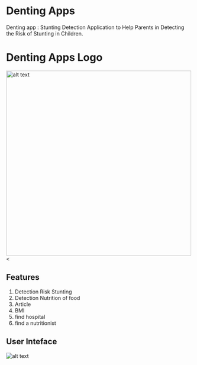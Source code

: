 # Denting Apps
Denting app : Stunting Detection Application to Help Parents in Detecting the Risk of Stunting in Children.
# Denting Apps Logo
<img src="https://github.com/whdwananto/Capstone-Project-Bangkit-2023---CH2-PS392/blob/main/1702991425099.png?raw=true" width="500px" alt="alt text"><
## Features
1. Detection Risk Stunting
2. Detection Nutrition of food
3. Article
4. BMI
5. find hospital
6. find a nutritionist
## User Inteface
![alt text](https://github.com/whdwananto/Capstone-Project-Bangkit-2023---CH2-PS392/blob/main/Screenshot%202023-12-22%20at%2014.51.10.png?raw=true)
